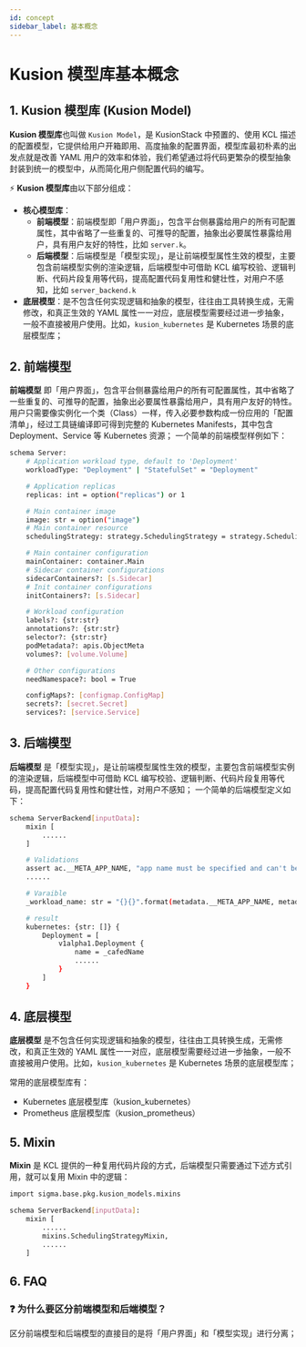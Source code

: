 ```yaml
---
id: concept
sidebar_label: 基本概念
---
```

# Kusion 模型库基本概念

## 1. Kusion 模型库 (Kusion Model)

**Kusion 模型库**也叫做 `Kusion Model`，是 KusionStack 中预置的、使用 KCL 描述的配置模型，它提供给用户开箱即用、高度抽象的配置界面，模型库最初朴素的出发点就是改善 YAML 用户的效率和体验，我们希望通过将代码更繁杂的模型抽象封装到统一的模型中，从而简化用户侧配置代码的编写。

⚡️ **Kusion 模型库**由以下部分组成：

- **核心模型库**：
  - **前端模型**：前端模型即「用户界面」，包含平台侧暴露给用户的所有可配置属性，其中省略了一些重复的、可推导的配置，抽象出必要属性暴露给用户，具有用户友好的特性，比如 `server.k`。
  - **后端模型**：后端模型是「模型实现」，是让前端模型属性生效的模型，主要包含前端模型实例的渲染逻辑，后端模型中可借助 KCL 编写校验、逻辑判断、代码片段复用等代码，提高配置代码复用性和健壮性，对用户不感知，比如 `server_backend.k`
- **底层模型**：是不包含任何实现逻辑和抽象的模型，往往由工具转换生成，无需修改，和真正生效的 YAML 属性一一对应，底层模型需要经过进一步抽象，一般不直接被用户使用。比如，`kusion_kubernetes` 是 Kubernetes 场景的底层模型库；

## 2. 前端模型

**前端模型** 即「用户界面」，包含平台侧暴露给用户的所有可配置属性，其中省略了一些重复的、可推导的配置，抽象出必要属性暴露给用户，具有用户友好的特性。用户只需要像实例化一个类（Class）一样，传入必要参数构成一份应用的「配置清单」，经过工具链编译即可得到完整的 Kubernetes Manifests，其中包含 Deployment、Service 等 Kubernetes 资源；
一个简单的前端模型样例如下：

```bash
schema Server:
    # Application workload type, default to 'Deployment'
    workloadType: "Deployment" | "StatefulSet" = "Deployment"

    # Application replicas
    replicas: int = option("replicas") or 1

    # Main container image
    image: str = option("image")
    # Main container resource
    schedulingStrategy: strategy.SchedulingStrategy = strategy.SchedulingStrategy{}

    # Main container configuration
    mainContainer: container.Main
    # Sidecar container configurations
    sidecarContainers?: [s.Sidecar]
    # Init container configurations
    initContainers?: [s.Sidecar]

    # Workload configuration
    labels?: {str:str}
    annotations?: {str:str}
    selector?: {str:str}
    podMetadata?: apis.ObjectMeta
    volumes?: [volume.Volume]

    # Other configurations
    needNamespace?: bool = True

    configMaps?: [configmap.ConfigMap]
    secrets?: [secret.Secret]
    services?: [service.Service]
```

## 3. 后端模型

**后端模型** 是「模型实现」，是让前端模型属性生效的模型，主要包含前端模型实例的渲染逻辑，后端模型中可借助 KCL 编写校验、逻辑判断、代码片段复用等代码，提高配置代码复用性和健壮性，对用户不感知；
一个简单的后端模型定义如下：

```bash
schema ServerBackend[inputData]:
    mixin [
        ......
    ]

    # Validations
    assert ac.__META_APP_NAME, "app name must be specified and can't be empty or None or Undefined"
    ......

    # Varaible
    _workload_name: str = "{}{}".format(metadata.__META_APP_NAME, metadata.__META_ENV_TYPE_NAME).lower()

    # result
    kubernetes: {str: []} {
        Deployment = [
            v1alpha1.Deployment {
                name = _cafedName
                ......
            }
        ]
    }
```

## 4. 底层模型

**底层模型** 是不包含任何实现逻辑和抽象的模型，往往由工具转换生成，无需修改，和真正生效的 YAML 属性一一对应，底层模型需要经过进一步抽象，一般不直接被用户使用。比如，`kusion_kubernetes` 是 Kubernetes 场景的底层模型库；

常用的底层模型库有：

* Kubernetes 底层模型库（kusion_kubernetes）
* Prometheus 底层模型库（kusion_prometheus）

## 5. Mixin

**Mixin** 是 KCL 提供的一种复用代码片段的方式，后端模型只需要通过下述方式引用，就可以复用 Mixin 中的逻辑：

```bash
import sigma.base.pkg.kusion_models.mixins

schema ServerBackend[inputData]:
    mixin [
        ......
        mixins.SchedulingStrategyMixin,
        ......
    ]
```

## 6. FAQ

### ❓ 为什么要区分前端模型和后端模型？

区分前端模型和后端模型的直接目的是将「用户界面」和「模型实现」进行分离；
